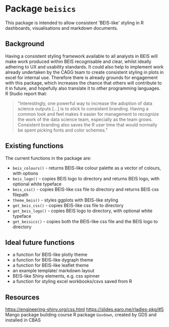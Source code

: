 # Package `beisics`

This package is intended to allow consistent 'BEIS-like' styling in R dashboards, visualisations and markdown documents.
 
## Background 

Having a consistent styling framework available to all analysts in BEIS will make work produced within BEIS recognisable and clear, whilst ideally adhering to UX and usability standards. It could also help to implement work already undertaken by the CAGG team to create consistent styling in plots in excel for internal use. Therefore there is already grounds for engagement with this package, which increases the chance that others will contribute to it in future, and hopefully also translate it to other programming languages. R Studio report that:
 
> "Interestingly, one powerful way to increase the adoption of data science outputs [...] is to stick to consistent branding. Having a common look and feel makes it easier for management to recognize the work of the data science team, especially as the team grows. Consistent branding also saves the R user time that would normally be spent picking fonts and color schemes."

## Existing functions

The current functions in the package are:

- `beis_colours()` - returns BEIS-like colour palette as a vector of colours, with options 
- `beis_logo()` - copies BEIS logo to directory and returns BEIS logo, with optional white typeface
- `beis_css()` - copies BEIS-like css file to directory and returns BEIS css filepath
- `theme_beis()` - styles ggplots with BEIS-like styling
- `get_beis_css()` - copies BEIS-like css file to directory
- `get_beis_logo()` - copies BEIS logo to directory, with optional white typeface
- `get_beisics()` - copies both the BEIS-like css file and the BEIS logo to directory
 
## Ideal future functions
 
- a function for BEIS-like plotly theme
- a function for BEIS-like dygraph theme
- a function for BEIS-like leaflet theme
- an example template/ markdown layout 
- BEIS-like Shiny elements, e.g. css spinner
- a function for styling excel workbooks/csvs saved from R

## Resources
https://engineering-shiny.org/css.html
https://slides.earo.me/rladies-pkg/#5
Mango package building course
R package `Govdown`, created by GDS and installed in CBAS